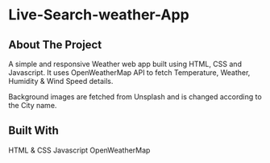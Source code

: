 # Live-Search-weather-App

## About The Project

A simple and responsive Weather web app built using HTML, CSS and Javascript. It uses OpenWeatherMap API to fetch Temperature, Weather, Humidity & Wind Speed details.

Background images are fetched from Unsplash and is changed according to the City name.

## Built With

HTML & CSS
Javascript
OpenWeatherMap 
